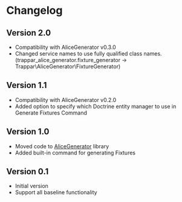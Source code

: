 # Changelog

## Version 2.0
* Compatibility with AliceGenerator v0.3.0
* Changed service names to use fully qualified class names. (trappar_alice_generator.fixture_generator -> Trappar\AliceGenerator\FixtureGenerator)

## Version 1.1
* Compatibility with AliceGenerator v0.2.0
* Added option to specify which Doctrine entity manager to use in Generate Fixtures Command

## Version 1.0
* Moved code to [AliceGenerator](https://github.com/trappar/AliceGenerator) library
* Added built-in command for generating Fixtures

## Version 0.1
* Initial version
* Support all baseline functionality